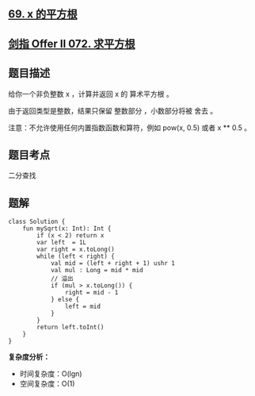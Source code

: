 ## [69. x 的平方根 ](https://leetcode.cn/problems/sqrtx/description/)
## [剑指 Offer II 072. 求平方根](https://leetcode.cn/problems/jJ0w9p/description/)

## 题目描述

给你一个非负整数 x ，计算并返回 x 的 算术平方根 。

由于返回类型是整数，结果只保留 整数部分 ，小数部分将被 舍去 。

注意：不允许使用任何内置指数函数和算符，例如 pow(x, 0.5) 或者 x ** 0.5 。

## 题目考点

二分查找

## 题解
 
```
class Solution {
    fun mySqrt(x: Int): Int {
        if (x < 2) return x
        var left  = 1L
        var right = x.toLong()
        while (left < right) {
            val mid = (left + right + 1) ushr 1
            val mul : Long = mid * mid
            // 溢出
            if (mul > x.toLong()) {
                right = mid - 1
            } else {
                left = mid
            }
        }
        return left.toInt()
    }
}
```

**复杂度分析：**

- 时间复杂度：O(lgn)
- 空间复杂度：O(1) 
